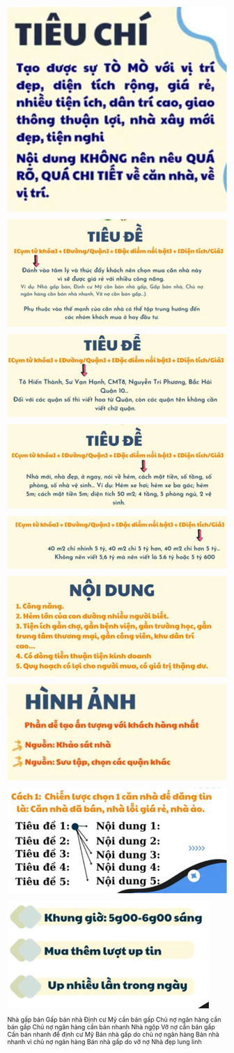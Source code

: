 ![alt text](image.png)

![alt text](image-1.png)

![alt text](image-2.png)

![alt text](image-3.png)

![alt text](image-4.png)

![alt text](image-5.png)

![alt text](image-6.png)

![alt text](image-7.png)

![alt text](image-8.png)



Nhà gấp bán
Gấp bán nhà
Định cư Mỷ cần bán gấp
Chủ nợ ngân hàng cần bán gấp
Chủ nợ ngân hàng cần bán nhanh
Nhà ngộp
Vỡ nợ cần bán gấp
Cần bán nhanh để định cư Mỹ
Bán nhà gấp do chủ nợ ngân hàng
Bán nhà nhanh vì chủ nợ ngân hàng
Bán nhà gấp do vỡ nợ
Nhà đẹp lung linh




























